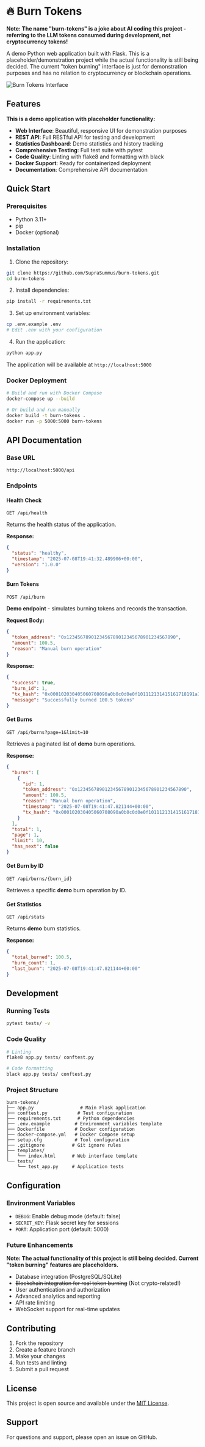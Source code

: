 # 🔥 Burn Tokens

**Note: The name "burn-tokens" is a joke about AI coding this project - referring to the LLM tokens consumed during development, not cryptocurrency tokens!**

A demo Python web application built with Flask. This is a placeholder/demonstration project while the actual functionality is still being decided. The current "token burning" interface is just for demonstration purposes and has no relation to cryptocurrency or blockchain operations.

![Burn Tokens Interface](https://github.com/user-attachments/assets/67fd4007-2e61-452a-89f8-6f1cee1edbf6)

## Features

**This is a demo application with placeholder functionality:**

- **Web Interface**: Beautiful, responsive UI for demonstration purposes
- **REST API**: Full RESTful API for testing and development
- **Statistics Dashboard**: Demo statistics and history tracking
- **Comprehensive Testing**: Full test suite with pytest
- **Code Quality**: Linting with flake8 and formatting with black
- **Docker Support**: Ready for containerized deployment
- **Documentation**: Comprehensive API documentation

## Quick Start

### Prerequisites

- Python 3.11+
- pip
- Docker (optional)

### Installation

1. Clone the repository:
```bash
git clone https://github.com/SupraSummus/burn-tokens.git
cd burn-tokens
```

2. Install dependencies:
```bash
pip install -r requirements.txt
```

3. Set up environment variables:
```bash
cp .env.example .env
# Edit .env with your configuration
```

4. Run the application:
```bash
python app.py
```

The application will be available at `http://localhost:5000`

### Docker Deployment

```bash
# Build and run with Docker Compose
docker-compose up --build

# Or build and run manually
docker build -t burn-tokens .
docker run -p 5000:5000 burn-tokens
```

## API Documentation

### Base URL
```
http://localhost:5000/api
```

### Endpoints

#### Health Check
```http
GET /api/health
```
Returns the health status of the application.

**Response:**
```json
{
  "status": "healthy",
  "timestamp": "2025-07-08T19:41:32.489906+00:00",
  "version": "1.0.0"
}
```

#### Burn Tokens
```http
POST /api/burn
```
**Demo endpoint** - simulates burning tokens and records the transaction.

**Request Body:**
```json
{
  "token_address": "0x1234567890123456789012345678901234567890",
  "amount": 100.5,
  "reason": "Manual burn operation"
}
```

**Response:**
```json
{
  "success": true,
  "burn_id": 1,
  "tx_hash": "0x000102030405060708090a0b0c0d0e0f101112131415161718191a1b1c1d1e1f",
  "message": "Successfully burned 100.5 tokens"
}
```

#### Get Burns
```http
GET /api/burns?page=1&limit=10
```
Retrieves a paginated list of **demo** burn operations.

**Response:**
```json
{
  "burns": [
    {
      "id": 1,
      "token_address": "0x1234567890123456789012345678901234567890",
      "amount": 100.5,
      "reason": "Manual burn operation",
      "timestamp": "2025-07-08T19:41:47.821144+00:00",
      "tx_hash": "0x000102030405060708090a0b0c0d0e0f101112131415161718191a1b1c1d1e1f"
    }
  ],
  "total": 1,
  "page": 1,
  "limit": 10,
  "has_next": false
}
```

#### Get Burn by ID
```http
GET /api/burns/{burn_id}
```
Retrieves a specific **demo** burn operation by ID.

#### Get Statistics
```http
GET /api/stats
```
Returns **demo** burn statistics.

**Response:**
```json
{
  "total_burned": 100.5,
  "burn_count": 1,
  "last_burn": "2025-07-08T19:41:47.821144+00:00"
}
```

## Development

### Running Tests
```bash
pytest tests/ -v
```

### Code Quality
```bash
# Linting
flake8 app.py tests/ conftest.py

# Code formatting
black app.py tests/ conftest.py
```

### Project Structure
```
burn-tokens/
├── app.py                 # Main Flask application
├── conftest.py           # Test configuration
├── requirements.txt      # Python dependencies
├── .env.example         # Environment variables template
├── Dockerfile           # Docker configuration
├── docker-compose.yml   # Docker Compose setup
├── setup.cfg            # Tool configuration
├── .gitignore          # Git ignore rules
├── templates/
│   └── index.html      # Web interface template
└── tests/
    └── test_app.py     # Application tests
```

## Configuration

### Environment Variables

- `DEBUG`: Enable debug mode (default: false)
- `SECRET_KEY`: Flask secret key for sessions
- `PORT`: Application port (default: 5000)

### Future Enhancements

**Note: The actual functionality of this project is still being decided. Current "token burning" features are placeholders.**

- Database integration (PostgreSQL/SQLite)
- ~~Blockchain integration for real token burning~~ (Not crypto-related!)
- User authentication and authorization
- Advanced analytics and reporting
- API rate limiting
- WebSocket support for real-time updates

## Contributing

1. Fork the repository
2. Create a feature branch
3. Make your changes
4. Run tests and linting
5. Submit a pull request

## License

This project is open source and available under the [MIT License](LICENSE).

## Support

For questions and support, please open an issue on GitHub.